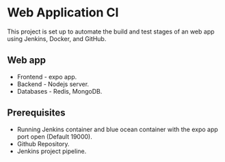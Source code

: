 # Web Application CI

This project is set up to automate the build and test stages of an web app using Jenkins, Docker, and GitHub.

## Web app

- Frontend - expo app.
- Backend - Nodejs server.
- Databases - Redis, MongoDB.


## Prerequisites

- Running Jenkins container and blue ocean container 
with the expo app port open (Default 19000).
- Github Repository.
- Jenkins project pipeline.
